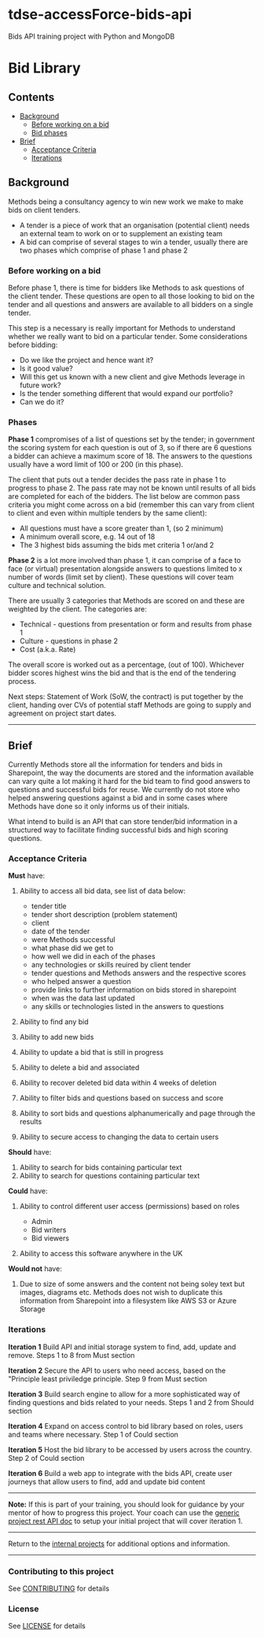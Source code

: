 # tdse-accessForce-bids-api
Bids API training project with Python and MongoDB

# Bid Library

## Contents

- [Background](#background)
  - [Before working on a bid](#before-working-on-a-bid)
  - [Bid phases](#phases)
- [Brief](#brief)
  - [Acceptance Criteria](#acceptance-criteria)
  - [Iterations](#iterations)

## Background

Methods being a consultancy agency to win new work we make to make bids on client tenders.

- A tender is a piece of work that an organisation (potential client) needs an external team to work on or to supplement an existing team
- A bid can comprise of several stages to win a tender, usually there are two phases which comprise of phase 1 and phase 2

### Before working on a bid

Before phase 1, there is time for bidders like Methods to ask questions of the client tender. These questions are open to all those looking to bid on the tender and all questions and answers are available to all bidders on a single tender.

This step is a necessary is really important for Methods to understand whether we really want to bid on a particular tender. Some considerations before bidding:

- Do we like the project and hence want it?
- Is it good value?
- Will this get us known with a new client and give Methods leverage in future work?
- Is the tender something different that would expand our portfolio?
- Can we do it?

### Phases

**Phase 1** compromises of a list of questions set by the tender; in government the scoring system for each question is out of 3, so if there are 6 questions a bidder can achieve a maximum score of 18. The answers to the questions usually have a word limit of 100 or 200 (in this phase).

The client that puts out a tender decides the pass rate in phase 1 to progress to phase 2. The pass rate may not be known until results of all bids are completed for each of the bidders. The list below are common pass criteria you might come across on a bid (remember this can vary from client to client and even within multiple tenders by the same client):

- All questions must have a score greater than 1, (so 2 minimum)
- A minimum overall score, e.g. 14 out of 18
- The 3 highest bids assuming the bids met criteria 1 or/and 2

**Phase 2** is a lot more involved than phase 1, it can comprise of a face to face (or virtual) presentation alongside answers to questions limited to x number of words (limit set by client). These questions will cover team culture and technical solution.

There are usually 3 categories that Methods are scored on and these are weighted by the client. The categories are:

- Technical - questions from presentation or form and results from phase 1
- Culture - questions in phase 2
- Cost (a.k.a. Rate)

The overall score is worked out as a percentage, (out of 100). Whichever bidder scores highest wins the bid and that is the end of the tendering process.

Next steps: Statement of Work (SoW, the contract) is put together by the client, handing over CVs of potential staff Methods are going to supply and agreement on project start dates.

--------------

## Brief

Currently Methods store all the information for tenders and bids in Sharepoint, the way the documents are stored and the information available can vary quite a lot making it hard for the bid team to find good answers to questions and successful bids for reuse. We currently do not store who helped answering questions against a bid and in some cases where Methods have done so it only informs us of their initials.

What intend to build is an API that can store tender/bid information in a structured way to facilitate finding successful bids and high scoring questions.

### Acceptance Criteria

**Must** have:

1. Ability to access all bid data, see list of data below:

    - tender title
    - tender short description (problem statement)
    - client
    - date of the tender
    - were Methods successful
    - what phase did we get to
    - how well we did in each of the phases
    - any technologies or skills reuired by client tender
    - tender questions and Methods answers and the respective scores
    - who helped answer a question
    - provide links to further information on bids stored in sharepoint
    - when was the data last updated
    - any skills or technologies listed in the answers to questions

1. Ability to find any bid
1. Ability to add new bids
1. Ability to update a bid that is still in progress
1. Ability to delete a bid and associated
1. Ability to recover deleted bid data within 4 weeks of deletion
1. Ability to filter bids and questions based on success and score
1. Ability to sort bids and questions alphanumerically and page through the results
1. Ability to secure access to changing the data to certain users

**Should** have:

1. Ability to search for bids containing particular text
1. Ability to search for questions containing particular text

**Could** have:

1. Ability to control different user access (permissions) based on roles

    - Admin
    - Bid writers
    - Bid viewers

1. Ability to access this software anywhere in the UK

**Would not** have:

1. Due to size of some answers and the content not being soley text but images, diagrams etc. Methods does not wish to duplicate this information from Sharepoint into a filesystem like AWS S3 or Azure Storage

### Iterations

**Iteration 1** Build API and initial storage system to find, add, update and remove. Steps 1 to 8 from Must section

**Iteration 2** Secure the API to users who need access, based on the "Principle least priviledge principle. Step 9 from Must section

**Iteration 3** Build search engine to allow for a more sophisticated way of finding questions and bids related to your needs. Steps 1 and 2 from Should section

**Iteration 4** Expand on access control to bid library based on roles, users and teams where necessary. Step 1 of Could section

**Iteration 5** Host the bid library to be accessed by users across the country. Step 2 of Could section

**Iteration 6** Build a web app to integrate with the bids API, create user journeys that allow users to find, add and update bid content

--------------

**Note:** If this is part of your training, you should look for guidance by your mentor of how to progress this project. Your coach can use the [generic project rest API doc](/training/generic-projects/rest-api/README.md) to setup your initial project that will cover iteration 1.

--------------

Return to the [internal projects](https://github.com/methods/tdse-projects/blob/main/internal/README.md) for additional options and information.

--------------

### Contributing to this project

See [CONTRIBUTING](https://github.com/methods/tdse-accessForce-bids-api/main/CONTRIBUTING.md) for details

### License

See [LICENSE](https://github.com/methods/tdse-accessForce-bids-api/blob/main/LICENSE) for details
